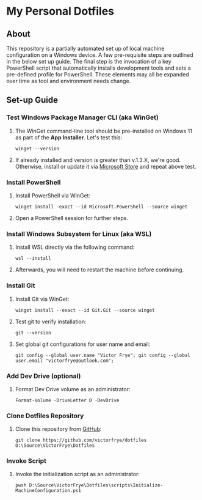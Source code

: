 # My Personal Dotfiles

## About

This repository is a partially automated set up of local machine configuration on a Windows device. A few pre-requisite steps are outlined in the below set up guide. The final step is the invocation of a key PowerShell script that automatically installs development tools and sets a pre-defined profile for PowerShell. These elements may all be expanded over time as tool and environment needs change.

## Set-up Guide

### Test Windows Package Manager CLI (aka WinGet)

1. The WinGet command-line tool should be pre-installed on Windows 11 as part of the **App Installer**. Let's test this:

    ``` pwsh
    winget --version
    ```

2. If already installed and version is greater than v.1.3.X, we're good. Otherwise, install or update it via [Microsoft Store](https://learn.microsoft.com/en-us/windows/package-manager/winget/#install-winget) and repeat above test.

### Install PowerShell

1. Install PowerShell via WinGet:

    ``` pwsh
    winget install -exact --id Microsoft.PowerShell --source winget
    ```

2. Open a PowerShell session for further steps.

### Install Windows Subsystem for Linux (aka WSL)

1. Install WSL directly via the following command:

    ``` pwsh
    wsl --install
    ```

2. Afterwards, you will need to restart the machine before continuing.

### Install Git

1. Install Git via WinGet:

    ``` pwsh
    winget install --exact --id Git.Git --source winget
    ```

2. Test git to verify installation:

    ``` pwsh
    git --version
    ```

3. Set global git configurations for user name and email:

    ``` pwsh
    git config --global user.name "Victor Frye"; git config --global user.email "victorfrye@outlook.com";
    ```

### Add Dev Drive (optional)

1. Format Dev Drive volume as an administrator:

    ``` pwsh
    Format-Volume -DriveLetter D -DevDrive
    ```

### Clone Dotfiles Repository

1. Clone this repository from [GitHub](https://github.com/victorfrye/dotfiles):

    ``` pwsh
    git clone https://github.com/victorfrye/dotfiles D:\Source\VictorFrye\Dotfiles
    ```

### Invoke Script

1. Invoke the initialization script as an administrator:

    ``` pwsh
    pwsh D:\Source\VictorFrye\Dotfiles\scripts\Initialize-MachineConfiguration.ps1
    ```
